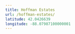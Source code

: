 ```yaml
---
title: Hoffman Estates
url: /hoffman-estates/
latitude: 42.0426639
longitude: -88.07987100000001
---
```

